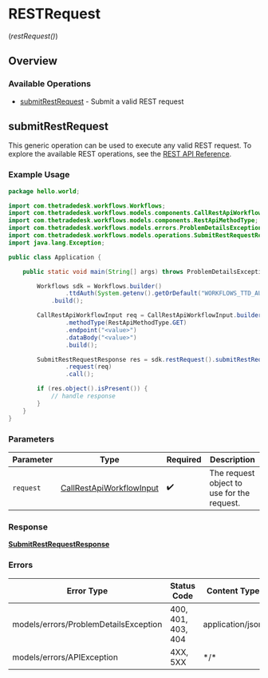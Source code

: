 # RESTRequest
(*restRequest()*)

## Overview

### Available Operations

* [submitRestRequest](#submitrestrequest) - Submit a valid REST request

## submitRestRequest

This generic operation can be used to execute any valid REST request.
To explore the available REST operations, see the [REST API Reference](https://partner.thetradedesk.com/v3/portal/api/doc/ApiReferencePlatform).

### Example Usage

<!-- UsageSnippet language="java" operationID="submitRestRequest" method="post" path="/restrequest" -->
```java
package hello.world;

import com.thetradedesk.workflows.Workflows;
import com.thetradedesk.workflows.models.components.CallRestApiWorkflowInput;
import com.thetradedesk.workflows.models.components.RestApiMethodType;
import com.thetradedesk.workflows.models.errors.ProblemDetailsException;
import com.thetradedesk.workflows.models.operations.SubmitRestRequestResponse;
import java.lang.Exception;

public class Application {

    public static void main(String[] args) throws ProblemDetailsException, Exception {

        Workflows sdk = Workflows.builder()
                .ttdAuth(System.getenv().getOrDefault("WORKFLOWS_TTD_AUTH", ""))
            .build();

        CallRestApiWorkflowInput req = CallRestApiWorkflowInput.builder()
                .methodType(RestApiMethodType.GET)
                .endpoint("<value>")
                .dataBody("<value>")
                .build();

        SubmitRestRequestResponse res = sdk.restRequest().submitRestRequest()
                .request(req)
                .call();

        if (res.object().isPresent()) {
            // handle response
        }
    }
}
```

### Parameters

| Parameter                                                                   | Type                                                                        | Required                                                                    | Description                                                                 |
| --------------------------------------------------------------------------- | --------------------------------------------------------------------------- | --------------------------------------------------------------------------- | --------------------------------------------------------------------------- |
| `request`                                                                   | [CallRestApiWorkflowInput](../../models/shared/CallRestApiWorkflowInput.md) | :heavy_check_mark:                                                          | The request object to use for the request.                                  |

### Response

**[SubmitRestRequestResponse](../../models/operations/SubmitRestRequestResponse.md)**

### Errors

| Error Type                            | Status Code                           | Content Type                          |
| ------------------------------------- | ------------------------------------- | ------------------------------------- |
| models/errors/ProblemDetailsException | 400, 401, 403, 404                    | application/json                      |
| models/errors/APIException            | 4XX, 5XX                              | \*/\*                                 |